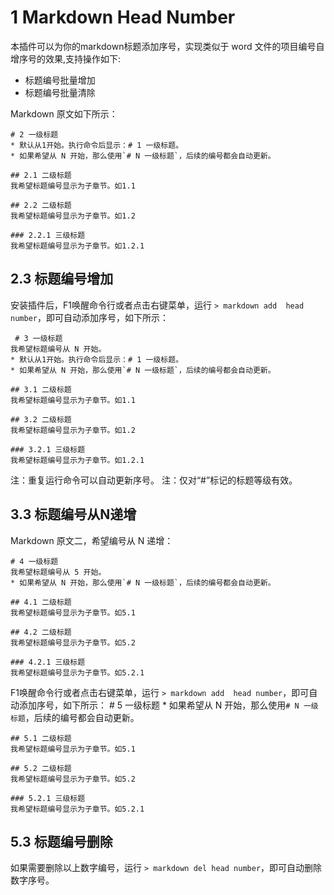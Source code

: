 # 1 Markdown Head Number

本插件可以为你的markdown标题添加序号，实现类似于 word 文件的项目编号自增序号的效果,支持操作如下:

* 标题编号批量增加
* 标题编号批量清除

Markdown 原文如下所示：

    # 2 一级标题
    * 默认从1开始。执行命令后显示：# 1 一级标题。
    * 如果希望从 N 开始，那么使用`# N 一级标题`，后续的编号都会自动更新。

    ## 2.1 二级标题
    我希望标题编号显示为子章节。如1.1

    ## 2.2 二级标题
    我希望标题编号显示为子章节。如1.2

    ### 2.2.1 三级标题
    我希望标题编号显示为子章节。如1.2.1

## 2.3 标题编号增加

安装插件后，F1唤醒命令行或者点击右键菜单，运行 `> markdown add  head number`，即可自动添加序号，如下所示：

     # 3 一级标题
    我希望标题编号从 N 开始。
    * 默认从1开始。执行命令后显示：# 1 一级标题。
    * 如果希望从 N 开始，那么使用`# N 一级标题`，后续的编号都会自动更新。

    ## 3.1 二级标题
    我希望标题编号显示为子章节。如1.1

    ## 3.2 二级标题
    我希望标题编号显示为子章节。如1.2

    ### 3.2.1 三级标题
    我希望标题编号显示为子章节。如1.2.1

注：重复运行命令可以自动更新序号。
注：仅对“#”标记的标题等级有效。

## 3.3 标题编号从N递增

Markdown 原文二，希望编号从 N 递增：

    # 4 一级标题
    我希望标题编号从 5 开始。
    * 如果希望从 N 开始，那么使用`# N 一级标题`，后续的编号都会自动更新。

    ## 4.1 二级标题
    我希望标题编号显示为子章节。如5.1

    ## 4.2 二级标题
    我希望标题编号显示为子章节。如5.2

    ### 4.2.1 三级标题
    我希望标题编号显示为子章节。如5.2.1

F1唤醒命令行或者点击右键菜单，运行 `> markdown add  head number`，即可自动添加序号，如下所示：
    # 5 一级标题
    * 如果希望从 N 开始，那么使用`# N 一级标题`，后续的编号都会自动更新。

    ## 5.1 二级标题
    我希望标题编号显示为子章节。如5.1

    ## 5.2 二级标题
    我希望标题编号显示为子章节。如5.2

    ### 5.2.1 三级标题
    我希望标题编号显示为子章节。如5.2.1

## 5.3 标题编号删除

如果需要删除以上数字编号，运行 `> markdown del head number`，即可自动删除数字序号。

